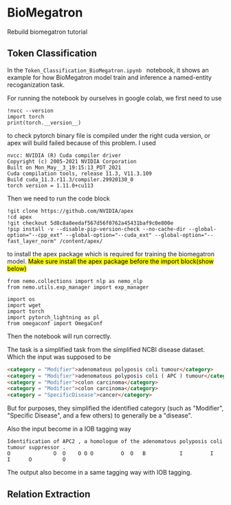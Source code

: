 # BioMegatron
Rebuild biomegatron tutorial
## Token Classification 
In the ```Token_Classification_BioMegatron.ipynb ``` notebook, it shows an example for how BioMegatron model train and inference a named-entity recoganization task.

For running the notebook by ourselves in google colab, we first need to use 
```
!nvcc --version
import torch
print(torch.__version__)

```
to check pytorch binary file is compiled under the right cuda version, or apex will build failed because of this problem. I used 
```
nvcc: NVIDIA (R) Cuda compiler driver
Copyright (c) 2005-2021 NVIDIA Corporation
Built on Mon_May__3_19:15:13_PDT_2021
Cuda compilation tools, release 11.3, V11.3.109
Build cuda_11.3.r11.3/compiler.29920130_0
torch version = 1.11.0+cu113
```
Then we need to run the code block
```
!git clone https://github.com/NVIDIA/apex
!cd apex
!git checkout 5d8c8a8eedaf567d56f0762a45431baf9c0e800e
!pip install -v --disable-pip-version-check --no-cache-dir --global-option="--cpp_ext" --global-option="--cuda_ext" --global-option="--fast_layer_norm" /content/apex/
```
to install the apex package which is required for training the biomegatron model. <mark> Make sure install the apex package before the import block(show below)</mark>

```
from nemo.collections import nlp as nemo_nlp
from nemo.utils.exp_manager import exp_manager

import os
import wget
import torch
import pytorch_lightning as pl
from omegaconf import OmegaConf
```

Then the notebook will run correctly.

The task is a simplified task from the simplified NCBI disease dataset. Which the input was supposed to be
``` HTML
<category = "Modifier">adenomatous polyposis coli tumour</category>
<category = "Modifier">adenomatous polyposis coli ( APC ) tumour</category>
<category = "Modifier">colon carcinoma</category>
<category = "Modifier">colon carcinoma</category>
<category = "SpecificDisease">cancer</category>
```
But for purposes, they simplified the  identified category (such as "Modifier", "Specific Disease", and a few others) to generally be a "disease".

Also the input become in a IOB tagging way
```text
Identification of APC2 , a homologue of the adenomatous polyposis coli tumour suppressor .
O              O  O    O O O         O  O   B           I         I    I      O          O  
```

The output also become in a same tagging way with IOB tagging.

##

## Relation Extraction

##
